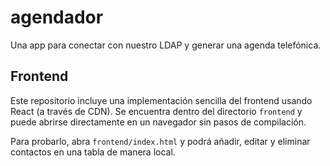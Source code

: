 # agendador

Una app para conectar con nuestro LDAP y generar una agenda telefónica.

## Frontend

Este repositorio incluye una implementación sencilla del frontend usando React
(a través de CDN). Se encuentra dentro del directorio `frontend` y puede
abrirse directamente en un navegador sin pasos de compilación.

Para probarlo, abra `frontend/index.html` y podrá añadir, editar y eliminar
contactos en una tabla de manera local.
